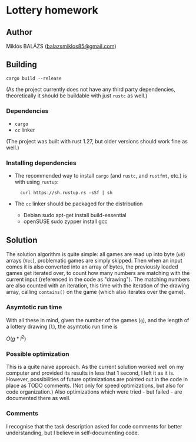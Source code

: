 # Lottery homework

## Author

Miklós BALÁZS (balazsmiklos85@gmail.com)

## Building

    cargo build --release

(As the project currently does not have any third party dependencies,
theoretically it should be buildable with just `rustc` as well.)

### Dependencies

* `cargo`
* `cc` linker

(The project was built with rust 1.27, but older versions should work fine as
well.)

### Installing dependencies

* The recommended way to install `cargo` (and `rustc`, and `rustfmt`, etc.) is
with using `rustup`:
    
        curl https://sh.rustup.rs -sSf | sh

* The `cc` linker should be packaged for the distribution
    * Debian
            sudo apt-get install build-essential
    * openSUSE
            sudo zypper install gcc

## Solution

The solution algorithm is quite simple: all games are read up into byte (`u8`)
arrays (`Vec`), problematic games are simply skipped. Then when an input comes
it is also converted into an array of bytes, the previously loaded games get
iterated over, to count how many numbers are matching with the current input
(referenced in the code as "drawing"). The matching numbers are also counted
with an iteration, this time with the iteration of the drawing array, calling
`contains()` on the game (which also iterates over the game).

### Asymtotic run time

With all these in mind, given the number of the games (`g`), and the length of
a lottery drawing (`l`), the asymtotic run time is

$O(g * l ^ 2)$

### Possible optimization

This is a quite naive approach. As the current solution worked well on my
computer and provided its results in less that 1 second, I left it as it is.
However, possibilities of future optimizations are pointed out in the code in
place as TODO comments. (Not only for speed optimizations, but also for code
organization.) Also optimizations which were tried - but failed - are documented
there as well.

### Comments

I recognise that the task description asked for code comments for better
understanding, but I believe in self-documenting code.
